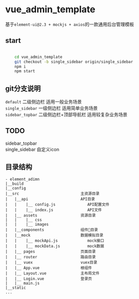 # vue_admin_template
基于`element-ui@2.3 + mockjs + axios`的一款通用后台管理模板  

## start
```bash

    cd vue_admin_template
    git checkout -b single_sidebar origin/single_sidebar
    npm i
    npm start

```

## git分支说明
`default` 二级侧边栏 适用一般业务场景    
`single_sidebar` 一级侧边栏 适用简单业务场景  
`sidebar_topbar` 二级侧边栏+顶部导航栏 适用较复杂业务场景   

## TODO
sidebar_topbar      
single_sidebar 自定义icon   

## 目录结构
```
- element_adimn
|__build
|__config   
|__src                           主资源目录
|   |__api                       API目录
|   |    |__ config.js              API配置文件
|   |    |__ index.js               API文件
|   |__ assets                   资源目录
|   |    |__ css                   
|   |    |__ images                   
|   |__components                组件目录
|   |__mock                      数据模拟目录
|   |    |__ mockApi.js             mock接口
|   |    |__ mockData.js            mock数据
|   |__ pages                    页面目录
|   |__ router                   路由目录
|   |__ vuex                     vuex目录
|   |__ App.vue                  根组件
|   |__ Layout.vue               主布局文件   
|   |__ Login.vue                登录页             
|   |__ main.js
|__static
...
```
